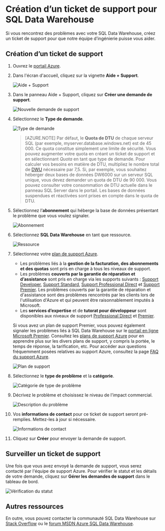 <properties
   pageTitle="Création d’un ticket de support pour SQL Data Warehouse | Microsoft Azure"
   description="Création d'un ticket de support dans Azure SQL Data Warehouse."
   services="sql-data-warehouse"
   documentationCenter="NA"
   authors="sonyam"
   manager="barbkess"
   editor=""/>

<tags
   ms.service="sql-data-warehouse"
   ms.devlang="NA"
   ms.topic="get-started-article"
   ms.tgt_pltfrm="NA"
   ms.workload="data-services"
   ms.date="09/01/2016"
   ms.author="sonyama;barbkess"/>

# Création d’un ticket de support pour SQL Data Warehouse
 
Si vous rencontrez des problèmes avec votre SQL Data Warehouse, créez un ticket de support pour que notre équipe d’ingénierie puisse vous aider.

## Création d’un ticket de support

1. Ouvrez le [portail Azure][].

2. Dans l'écran d'accueil, cliquez sur la vignette **Aide + Support**.

    ![Aide + Support](./media/sql-data-warehouse-get-started-create-support-ticket/help-support.png)

3. Dans le panneau Aide + Support, cliquez sur **Créer une demande de support**.

    ![Nouvelle demande de support](./media/sql-data-warehouse-get-started-create-support-ticket/create-support-request.png)
    
    <a name="request-quota-change"></a>

4. Sélectionnez le **Type de demande**.

    ![Type de demande](./media/sql-data-warehouse-get-started-create-support-ticket/request-type.png)
    
    >[AZURE.NOTE]  Par défaut, le **Quota de DTU** de chaque serveur SQL (par exemple, myserver.database.windows.net) est de 45 000. Ce quota constitue simplement une limite de sécurité. Vous pouvez augmenter votre quota en créant un ticket de support et en sélectionnant *Quota* en tant que type de demande. Pour calculer vos besoins en matière de DTU, multipliez le nombre total de [DWU][] nécessaire par 7,5. Si, par exemple, vous souhaitez héberger deux bases de données DW6000 sur un serveur SQL unique, vous devez demander un quota de DTU de 90 000. Vous pouvez consulter votre consommation de DTU actuelle dans le panneau SQL Server dans le portail. Les bases de données suspendues et réactivées sont prises en compte dans le quota de DTU.

5. Sélectionnez l’**abonnement** qui héberge la base de données présentant le problème que vous voulez signaler.

    ![Abonnement](./media/sql-data-warehouse-get-started-create-support-ticket/subscription.png)

6. Sélectionnez **SQL Data Warehouse** en tant que ressource.

    ![Ressource](./media/sql-data-warehouse-get-started-create-support-ticket/resource.png)

7. Sélectionnez votre [plan de support Azure][].

    - Les problèmes liés à la **gestion de la facturation, des abonnements et des quotas** sont pris en charge à tous les niveaux de support.
    - Les problèmes **couverts par la garantie de réparation et d’assistance** sont pris en charge via les supports suivants : [Support Developer][], [Support Standard][], [Support Professional Direct][] et [Support Premier][]. Les problèmes couverts par la garantie de réparation et d'assistance sont des problèmes rencontrés par les clients lors de l'utilisation d'Azure et qui peuvent être raisonnablement imputés à Microsoft.
    - Les **services d’expertise** et de **tutorat pour développeur** sont disponibles aux niveaux de support [Professional Direct][] et [Premier][].
    
    Si vous avez un plan de support Premier, vous pouvez également signaler les problèmes liés à SQL Data Warehouse sur le [portail en ligne Microsoft Premier][]. Consultez les [plans de support Azure][Azure support plan] pour en apprendre plus sur les divers plans de support, y compris la portée, le temps de réponse, la tarification, etc. Pour accéder aux questions fréquemment posées relatives au support Azure, consultez la page [FAQ du support Azure][].

    ![Plan de support](./media/sql-data-warehouse-get-started-create-support-ticket/support-plan.png)

8. Sélectionnez le **type de problème** et la **catégorie**.

    ![Catégorie de type de problème](./media/sql-data-warehouse-get-started-create-support-ticket/problem-type-category.png)

9. Décrivez le problème et choisissez le niveau de l'impact commercial.

    ![Description du problème](./media/sql-data-warehouse-get-started-create-support-ticket/problem-description.png)

10. Vos **informations de contact** pour ce ticket de support seront pré-remplies. Mettez-les à jour si nécessaire.

    ![Informations de contact](./media/sql-data-warehouse-get-started-create-support-ticket/contact-info.png)

11. Cliquez sur **Créer** pour envoyer la demande de support.


## Surveiller un ticket de support

Une fois que vous avez envoyé la demande de support, vous serez contacté par l'équipe de support Azure. Pour vérifier le statut et les détails de votre demande, cliquez sur **Gérer les demandes de support** dans le tableau de bord.

![Vérification du statut](./media/sql-data-warehouse-get-started-create-support-ticket/check-status.png)

## Autres ressources

En outre, vous pouvez contacter la communauté SQL Data Warehouse sur [Stack Overflow][] ou le [forum MSDN Azure SQL Data Warehouse][].

<!--Image references--> 

<!--Article references--> 
[DWU]: ./sql-data-warehouse-overview-what-is.md#data-warehouse-units

<!--MSDN references--> 

<!--Other web references--> 
[portail Azure]: https://portal.azure.com/
[Azure support plan]: https://azure.microsoft.com/support/plans/?WT.mc_id=Support_Plan_510979/
[plan de support Azure]: https://azure.microsoft.com/support/plans/?WT.mc_id=Support_Plan_510979/
[Support Developer]: https://azure.microsoft.com/support/plans/developer/
[Support Standard]: https://azure.microsoft.com/support/plans/standard/
[Professional Direct]: https://azure.microsoft.com/support/plans/prodirect/
[Support Professional Direct]: https://azure.microsoft.com/support/plans/prodirect/
[Premier]: https://azure.microsoft.com/support/plans/premier/
[Support Premier]: https://azure.microsoft.com/support/plans/premier/
[FAQ du support Azure]: https://azure.microsoft.com/support/faq/
[portail en ligne Microsoft Premier]: https://premier.microsoft.com/
[Stack Overflow]: https://stackoverflow.com/questions/tagged/azure-sqldw/
[forum MSDN Azure SQL Data Warehouse]: https://social.msdn.microsoft.com/Forums/home?forum=AzureSQLDataWarehouse/

<!-----HONumber=AcomDC_0907_2016-->